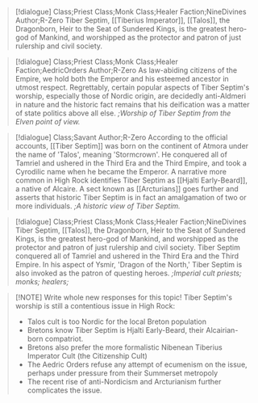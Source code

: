 >[!dialogue] Class;Priest Class;Monk Class;Healer Faction;NineDivines Author;R-Zero
>Tiber Septim, [[Tiberius Imperator]], [[Talos]], the Dragonborn, Heir to the Seat of Sundered Kings, is the greatest hero-god of Mankind, and worshipped as the protector and patron of just rulership and civil society.

>[!dialogue] Class;Priest Class;Monk Class;Healer Faction;AedricOrders Author;R-Zero
>As law-abiding citizens of the Empire, we hold both the Emperor and his esteemed ancestor in utmost respect. Regrettably, certain popular aspects of Tiber Septim's worship, especially those of Nordic origin, are decidedly anti-Aldmeri in nature and the historic fact remains that his deification was a matter of state politics above all else.
*;Worship of Tiber Septim from the Elven point of view.*

>[!dialogue] Class;Savant Author;R-Zero
>According to the official accounts, [[Tiber Septim]] was born on the continent of Atmora under the name of 'Talos', meaning 'Stormcrown'. He conquered all of Tamriel and ushered in the Third Era and the Third Empire, and took a Cyrodilic name when he became the Emperor. A narrative more common in High Rock identifies Tiber Septim as [[Hjalti Early-Beard]], a native of Alcaire. A sect known as [[Arcturians]] goes further and asserts that historic Tiber Septim is in fact an amalgamation of two or more individuals.
>*;A historic view of Tiber Septim.*


>[!dialogue] Class;Priest Class;Monk Class;Healer Faction;NineDivines
>Tiber Septim,  [[Talos]], the Dragonborn, Heir to the Seat of Sundered Kings, is the greatest hero-god of Mankind, and worshipped as the protector and patron of just rulership and civil society. Tiber Septim conquered all of Tamriel and ushered in the Third Era and the Third Empire. In his aspect of Ysmir, 'Dragon of the North,' Tiber Septim is also invoked as the patron of questing heroes.
>*;Imperial cult priests; monks; healers;*

> [!NOTE] Write whole new responses for this topic!
> Tiber Septim's worship is still a contentious issue in High Rock:
> - Talos cult is too Nordic for the local Breton population
> - Bretons know Tiber Septim is Hjalti Early-Beard, their Alcairian-born compatriot.
> - Bretons also prefer the more formalistic Nibenean Tiberius Imperator Cult (the Citizenship Cult)
> - The Aedric Orders refuse any attempt of ecumenism on the issue, perhaps under pressure from their Summerset metropoly
> - The recent rise of anti-Nordicism and Arcturianism further complicates the issue.
